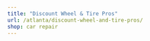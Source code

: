 ```yaml
---
title: "Discount Wheel & Tire Pros"
url: /atlanta/discount-wheel-and-tire-pros/
shop: car repair
---
```

